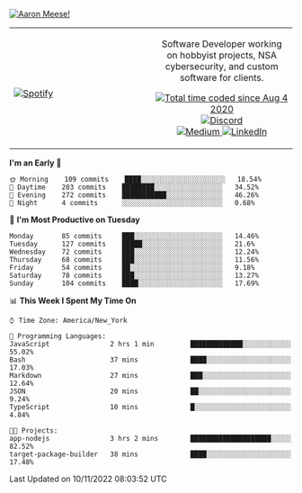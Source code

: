 [![Aaron Meese!](https://user-images.githubusercontent.com/17814535/88975338-a2aabf00-d27f-11ea-963f-8a19608716b4.png)](https://github.com/ajmeese7/readme-ascii "README ASCII")

<!-- Modified from project here: https://github.com/novatorem/novatorem -->
<table width="100%">
  <tr>
  <td width="50%">

&nbsp; <br> [![Spotify](https://ajmeese7.vercel.app/api/spotify)](https://open.spotify.com/user/ajmeese)

  </td>
  <td width="50%">
    <p align="center">
    Software Developer working on hobbyist projects, NSA cybersecurity, and custom software for clients.
    </p>
    <p align="center">
      <a href="https://wakatime.com/@f726891d-3b02-46cd-9b60-e8c59f9e2b14">
        <img src="https://wakatime.com/badge/user/f726891d-3b02-46cd-9b60-e8c59f9e2b14.svg" alt="Total time coded since Aug 4 2020" title="WakaTime" />
      </a>
      <a href="http://link.aaronmeese.com/discord">
        <img src="https://img.shields.io/badge/discord-ajmeese7%234835-369?style=flat-square&logo=discord&logoColor=white&color=purple" alt="Discord" title="Discord">
      </a>
      <br />
      <a href="https://link.aaronmeese.com/medium">
        <img src="https://img.shields.io/badge/medium-ajmeese7-1DB954?style=flat-square&logo=medium&logoColor=white" alt="Medium" title="Medium">
      </a>
      <a href="https://link.aaronmeese.com/linkedin">
        <img src="https://img.shields.io/badge/linkedIn-aaronmeese-1DB954?style=flat-square&logo=linkedin&logoColor=white&color=blue" alt="LinkedIn" title="LinkedIn">
      </a>
    </p>
  </td>

</table>

[//]: <> (The `&nbsp;` is to have Aphelion take up more space)

<!--START_SECTION:waka-->
**I'm an Early 🐤** 

```text
🌞 Morning    109 commits    ████░░░░░░░░░░░░░░░░░░░░░   18.54% 
🌆 Daytime    203 commits    ████████░░░░░░░░░░░░░░░░░   34.52% 
🌃 Evening    272 commits    ███████████░░░░░░░░░░░░░░   46.26% 
🌙 Night      4 commits      ░░░░░░░░░░░░░░░░░░░░░░░░░   0.68%

```
📅 **I'm Most Productive on Tuesday** 

```text
Monday       85 commits     ███░░░░░░░░░░░░░░░░░░░░░░   14.46% 
Tuesday      127 commits    █████░░░░░░░░░░░░░░░░░░░░   21.6% 
Wednesday    72 commits     ███░░░░░░░░░░░░░░░░░░░░░░   12.24% 
Thursday     68 commits     ███░░░░░░░░░░░░░░░░░░░░░░   11.56% 
Friday       54 commits     ██░░░░░░░░░░░░░░░░░░░░░░░   9.18% 
Saturday     78 commits     ███░░░░░░░░░░░░░░░░░░░░░░   13.27% 
Sunday       104 commits    ████░░░░░░░░░░░░░░░░░░░░░   17.69%

```


📊 **This Week I Spent My Time On** 

```text
⌚︎ Time Zone: America/New_York

💬 Programming Languages: 
JavaScript               2 hrs 1 min         █████████████░░░░░░░░░░░░   55.02% 
Bash                     37 mins             ████░░░░░░░░░░░░░░░░░░░░░   17.03% 
Markdown                 27 mins             ███░░░░░░░░░░░░░░░░░░░░░░   12.64% 
JSON                     20 mins             ██░░░░░░░░░░░░░░░░░░░░░░░   9.24% 
TypeScript               10 mins             █░░░░░░░░░░░░░░░░░░░░░░░░   4.84%

🐱‍💻 Projects: 
app-nodejs               3 hrs 2 mins        ████████████████████░░░░░   82.52% 
target-package-builder   38 mins             ████░░░░░░░░░░░░░░░░░░░░░   17.48%

```


 Last Updated on 10/11/2022 08:03:52 UTC
<!--END_SECTION:waka-->
